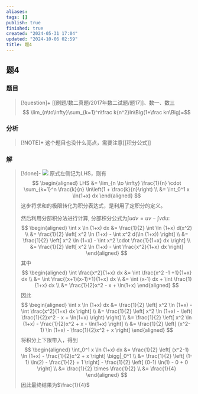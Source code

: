 ```yaml
---
aliases: 
tags: []
publish: true
finished: true
created: "2024-05-31 17:04"
updated: "2024-10-06 02:59"
title: 题4
---
```

## 题4
### 题目
> [!question]+
> [[刷题/数二真题/2017年数二试题/题17]]、数一、数三
> $$ \lim_{n\to\infty}\sum_{k=1}^n\frac k{n^2}ln\Big(1+\frac kn\Big)=$$
### 分析
> [!NOTE]+
> 这个题目也没什么亮点，需要注意[[积分公式]]
### 解
> [!done]-
> ![](https://img.hwenyi.live/202402291939848.webp)
> 原式左侧记为LHS，则有
> $$
> \begin{aligned}
> LHS &= \lim_{n \to \infty} \frac{1}{n} \cdot \sum_{k=1}^n \frac{k}{n} \ln\left(1 + \frac{k}{n}\right) \\
> &= \int_0^1 x \ln(1+x) dx
> \end{aligned}
> $$
> 这步将求和的极限转化为积分表达式，是利用了定积分的定义。
> 
> 然后利用分部积分法进行计算, 分部积分公式为$\int udv = uv - \int vdu$:
> $$
> \begin{aligned}
> \int x \ln (1+x) dx &= \frac{1}{2} \int \ln (1+x) d(x^2) \\
> &= \frac{1}{2} \left[ x^2 \ln (1+x) - \int x^2 d(\ln (1+x)) \right] \\
> &= \frac{1}{2} \left[ x^2 \ln (1+x) - \int x^2 \cdot \frac{1}{1+x} dx \right] \\
> &= \frac{1}{2} \left[ x^2 \ln (1+x) - \int \frac{x^2}{1+x} dx \right]
> \end{aligned}
> $$
> 其中
> $$
> \begin{aligned}
> \int \frac{x^2}{1+x} dx &= \int \frac{x^2 -1 +1}{1+x} dx \\
> &= \int \frac{(x+1)(x-1)+1}{1+x} dx \\
> &= \int (x-1) dx + \int \frac{1}{1+x} dx \\
> &= \frac{1}{2}x^2 - x + \ln(1+x)
> \end{aligned}
> $$
> 因此
> $$
> \begin{aligned}
> \int x \ln (1+x) dx &= \frac{1}{2} \left[ x^2 \ln (1+x) - \int \frac{x^2}{1+x} dx \right] \\
> &= \frac{1}{2} \left[ x^2 \ln (1+x) - \left( \frac{1}{2}x^2 - x + \ln(1+x) \right) \right] \\
> &= \frac{1}{2} \left[ x^2 \ln (1+x) - \frac{1}{2}x^2 + x - \ln(1+x) \right] \\
> &= \frac{1}{2} \left[ (x^2-1) \ln (1+x) - \frac{1}{2}x^2 + x \right]
> \end{aligned}
> $$
> 将积分上下限带入，得到
> $$
> \begin{aligned}
> \int_0^1 x \ln (1+x) dx &= \frac{1}{2} \left[ (x^2-1) \ln (1+x) - \frac{1}{2}x^2 + x \right] \bigg|_0^1 \\
> &= \frac{1}{2} \left[ (1-1) \ln(2) - \frac{1}{2} + 1 \right] - \frac{1}{2} \left[ (0-1) \ln(1) - 0 + 0 \right] \\
> &= \frac{1}{2} \times \frac{1}{2} \\
> &= \frac{1}{4}
> \end{aligned}
> $$
> 因此最终结果为$\frac{1}{4}$